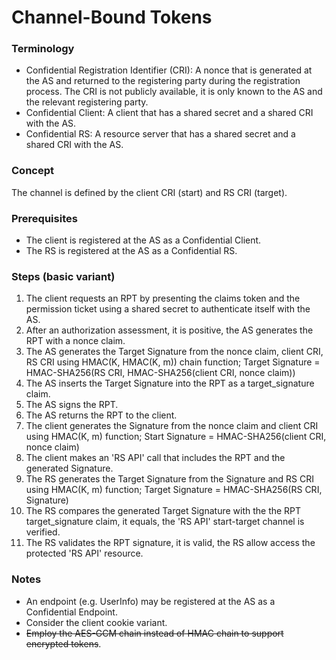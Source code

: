 # Channel-Bound Tokens

### Terminology

* Confidential Registration Identifier (CRI): A nonce that is generated at the AS and returned to the registering party during the registration process. The CRI is not publicly available, it is only known to the AS and the relevant registering party.
* Confidential Client: A client that has a shared secret and a shared CRI with the AS.
* Confidential RS: A resource server that has a shared secret and a shared CRI with the AS.

### Concept

The channel is defined by the client CRI (start) and RS CRI (target).

### Prerequisites

* The client is registered at the AS as a Confidential Client.
* The RS is registered at the AS as a Confidential RS.

### Steps (basic variant)

1. The client requests an RPT by presenting the claims token and the permission ticket using a shared secret to authenticate itself with the AS.
2. After an authorization assessment, it is positive, the AS generates the RPT with a nonce claim.
3. The AS generates the Target Signature from the nonce claim, client CRI, RS CRI using HMAC(K, HMAC(K, m)) chain function; Target Signature = HMAC-SHA256(RS CRI, HMAC-SHA256(client CRI, nonce claim))
4. The AS inserts the Target Signature into the RPT as a target_signature claim.
5. The AS signs the RPT.
6. The AS returns the RPT to the client.
7. The client generates the Signature from the nonce claim and client CRI using HMAC(K, m) function; Start Signature = HMAC-SHA256(client CRI, nonce claim)
8. The client makes an 'RS API' call that includes the RPT and the generated Signature.
9. The RS generates the Target Signature from the Signature and RS CRI using HMAC(K, m) function; Target Signature = HMAC-SHA256(RS CRI, Signature)
10. The RS compares the generated Target Signature with the the RPT target_signature claim, it equals, the 'RS API' start-target channel is verified.
11. The RS validates the RPT signature, it is valid, the RS allow access the protected 'RS API' resource.

### Notes

* An endpoint (e.g. UserInfo) may be registered at the AS as a Confidential Endpoint.
* Consider the client cookie variant.
* ~~Employ the AES-GCM chain instead of HMAC chain to support encrypted tokens~~.
